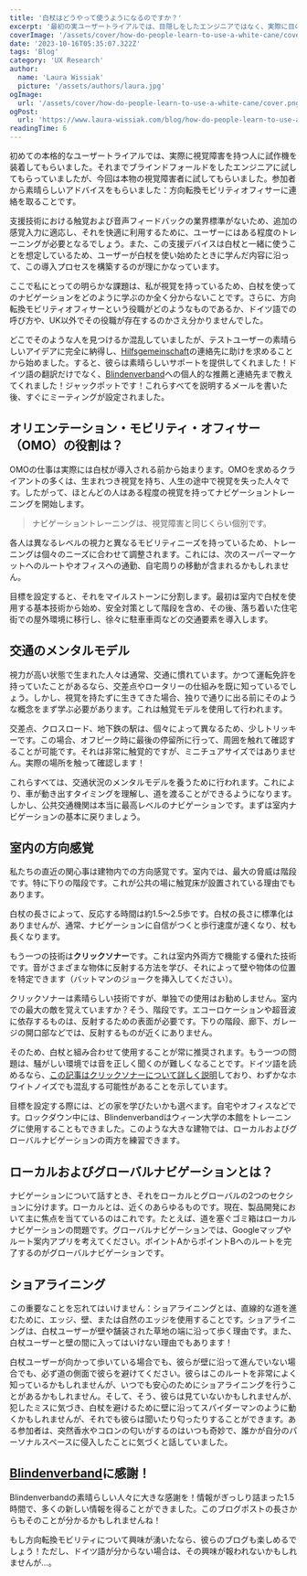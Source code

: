 ```yaml
---
title: '白杖はどうやって使うようになるのですか？'
excerpt: '最初の実ユーザートライアルでは、目隠しをしたエンジニアではなく、実際に目の不自由な人にプロトタイプを装着しました。この参加者は、私たちに素晴らしいヒントを与えてくれました。。。'
coverImage: '/assets/cover/how-do-people-learn-to-use-a-white-cane/cover.png'
date: '2023-10-16T05:35:07.322Z'
tags: 'Blog'
category: 'UX Research'
author:
  name: 'Laura Wissiak'
  picture: '/assets/authors/laura.jpg'
ogImage:
  url: '/assets/cover/how-do-people-learn-to-use-a-white-cane/cover.png'
ogPost:
  url: 'https://www.laura-wissiak.com/blog/how-do-people-learn-to-use-a-white-cane'
readingTime: 6
---
```


初めての本格的なユーザートライアルでは、実際に視覚障害を持つ人に試作機を装着してもらいました。それまでブラインドフォールドをしたエンジニアに試してもらっていましたが、今回は本物の視覚障害者に試してもらいました。参加者から素晴らしいアドバイスをもらいました：方向転換モビリティオフィサーに連絡を取ることです。

支援技術における触覚および音声フィードバックの業界標準がないため、追加の感覚入力に適応し、それを快適に利用するために、ユーザーにはある程度のトレーニングが必要となるでしょう。また、この支援デバイスは白杖と一緒に使うことを想定しているため、ユーザーが白杖を使い始めたときに学んだ内容に沿って、この導入プロセスを構築するのが理にかなっています。

ここで私にとっての明らかな課題は、私が視覚を持っているため、白杖を使ってのナビゲーションをどのように学ぶのか全く分からないことです。さらに、方向転換モビリティオフィサーという役職がどのようなものであるか、ドイツ語での呼び方や、UK以外でその役職が存在するのかさえ分かりませんでした。

どこでそのような人を見つけるか混乱していましたが、テストユーザーの素晴らしいアイデアに完全に納得し、[Hilfsgemeinschaft](https://www.hilfsgemeinschaft.at/)の連絡先に助けを求めることから始めました。すると、彼らは素晴らしいサポートを提供してくれました！ドイツ語の翻訳だけでなく、[Blindenverband](https://www.blindenverband-wnb.at/)への個人的な推薦と連絡先まで教えてくれました！ジャックポットです！これらすべてを説明するメールを書いた後、すぐにミーティングが設定されました。

## オリエンテーション・モビリティ・オフィサー（OMO）の役割は？

OMOの仕事は実際には白杖が導入される前から始まります。OMOを求めるクライアントの多くは、生まれつき視覚を持ち、人生の途中で視覚を失った人々です。したがって、ほとんどの人はある程度の視覚を持ってナビゲーショントレーニングを開始します。

> ナビゲーショントレーニングは、視覚障害と同じくらい個別です。

各人は異なるレベルの視力と異なるモビリティニーズを持っているため、トレーニングは個々のニーズに合わせて調整されます。これには、次のスーパーマーケットへのルートやオフィスへの通勤、自宅周りの移動が含まれるかもしれません。

目標を設定すると、それをマイルストーンに分割します。最初は室内で白杖を使用する基本技術から始め、安全対策として階段を含め、その後、落ち着いた住宅街での屋外環境に移行し、徐々に駐車車両などの交通要素を導入します。

## 交通のメンタルモデル

視力が高い状態で生まれた人々は通常、交通に慣れています。かつて運転免許を持っていたことがあるなら、交差点やロータリーの仕組みを既に知っているでしょう。しかし、視覚を持たずに生きてきた場合、独りで通りに出る前にそのような概念をまず学ぶ必要があります。これは触覚モデルを使用して行われます。

交差点、クロスロード、地下鉄の駅は、個々によって異なるため、少しトリッキーです。この場合、オフピーク時に最後の停留所に行って、周囲を触れて確認することが可能です。それは非常に触覚的ですが、ミニチュアサイズではありません。実際の場所を触って確認します！

これらすべては、交通状況のメンタルモデルを養うために行われます。これにより、車が動き出すタイミングを理解し、道を渡ることができるようになります。しかし、公共交通機関は本当に最高レベルのナビゲーションです。まずは室内ナビゲーションの基本に戻りましょう。

## 室内の方向感覚

私たちの直近の関心事は建物内での方向感覚です。室内では、最大の脅威は階段です。特に下りの階段です。これが公共の場に触覚床が設置されている理由でもあります。

白杖の長さによって、反応する時間は約1.5～2.5歩です。白杖の長さに標準化はありませんが、通常、ナビゲーションに自信がつくと歩行速度が速くなり、杖も長くなります。

もう一つの技術は**クリックソナー**です。これは室内外両方で機能する優れた技術です。音がさまざまな物体に反射する方法を学び、それによって壁や物体の位置を特定できます（バットマンのジョークを挿入してください）。

クリックソナーは素晴らしい技術ですが、単独での使用はお勧めしません。室内での最大の敵を覚えていますか？そう、階段です。エコーロケーションや超音波に依存するものは、反射するための表面が必要です。下りの階段、廊下、ガレージの開口部などでは、反射するものが近くにありません。

そのため、白杖と組み合わせて使用することが常に推奨されます。もう一つの問題は、騒がしい環境では音を正しく聞くのが難しくなることです。ドイツ語を読めるなら、[この記事はクリックソナーについて詳しく説明](https://www.blindenverband-wnb.at/blog/mit-klick-sonar-sicher-durch-den-alltag/)しており、わずかなホワイトノイズでも混乱する可能性があることを示しています。

目標を設定する際には、どの家を学びたいかも選べます。自宅やオフィスなどです。ロックダウン中には、Blindenverbandはウィーン大学の本館をトレーニングに使用することもできました。このような大きな建物では、ローカルおよびグローバルナビゲーションの両方を練習できます。

## ローカルおよびグローバルナビゲーションとは？

ナビゲーションについて話すとき、それをローカルとグローバルの2つのセクションに分けます。ローカルとは、近くのあらゆるものです。現在、製品開発において主に焦点を当てているのはこれです。たとえば、道を塞ぐゴミ箱はローカルナビゲーションの問題です。グローバルナビゲーションでは、Googleマップやルート案内アプリを考えてください。ポイントAからポイントBへのルートを完了するのがグローバルナビゲーションです。

## ショアライニング

この重要なことを忘れてはいけません：ショアライニングとは、直線的な道を進むために、エッジ、壁、または自然のエッジを使用することです。ショアライニングは、白杖ユーザーが壁や舗装された草地の端に沿って歩く理由です。また、白杖ユーザーと壁の間に入ってはいけない理由でもあります！

白杖ユーザーが向かって歩いている場合でも、彼らが壁に沿って進んでいない場合でも、必ず道の側面で彼らを避けてください。彼らはこのルートを非常によく知っているかもしれませんが、いつでも安心のためにショアライニングを行うことがあるかもしれません。そして、そう、彼らは見ていないかもしれませんが、犯したミスに気づき、白杖を避けるために壁に沿ってスパイダーマンのように動くかもしれませんが、それでも彼らは聞いたり匂ったりすることができます。ある参加者は、突然香水やコロンの匂いがするのはいつも奇妙で、誰かが自分のパーソナルスペースに侵入したことに気づくと話していました。

## [Blindenverband](https://www.blindenverband-wnb.at/)に感謝！

Blindenverbandの素晴らしい人々に大きな感謝を！情報がぎっしり詰まった1.5時間で、多くの新しい情報を得ることができました。このブログポストの長さからもそのことが分かるかもしれませんね！

もし方向転換モビリティについて興味が湧いたなら、彼らのブログも楽しめるでしょう！ただし、ドイツ語が分からない場合は、その興味が報われないかもしれませんが…。
